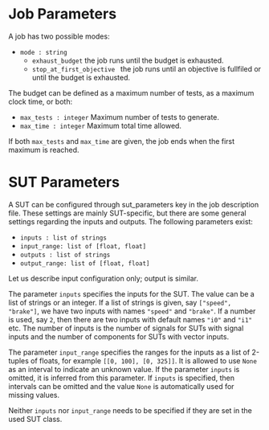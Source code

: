 # Job Parameters

A job has two possible modes:

- `mode : string`
  - `exhaust_budget` the job runs until the budget is exhausted.
  - `stop_at_first_objective ` the job runs until an objective is fullfiled or until  the budget is exhausted.


The budget can be defined as a maximum number of tests, as a maximum clock time, or both:

- `max_tests : integer` Maximum number of tests to generate. 
- `max_time : integer`  Maximum total time allowed.

If both  `max_tests` and `max_time` are given, the job ends when the first maximum is reached.

# SUT Parameters

A SUT can be configured through sut_parameters key in the job description file. These settings are mainly SUT-specific, but there are some general settings regarding the inputs and outputs. The following parameters exist:

* `inputs : list of strings` 
* `input_range: list of [float, float]`
* `outputs : list of strings` 
* `output_range: list of [float, float]`

Let us describe input configuration only; output is similar.

The parameter `inputs` specifies the inputs for the SUT. The value can be a list of strings or an integer. If a list of strings is given, say `["speed", "brake"]`, we have two inputs with names `"speed"` and `"brake"`. If a number is used, say `2`, then there are two inputs with default names `"i0"` and `"i1"` etc. The number of inputs is the number of signals for SUTs with signal inputs and the number of components for SUTs with vector inputs.

The parameter `input_range` specifies the ranges for the inputs as a list of 2-tuples of floats, for example `[[0, 100], [0, 325]]`. It is allowed to use `None` as an interval to indicate an unknown value. If the parameter `inputs` is omitted, it is inferred from this parameter. If `inputs` is specified, then intervals can be omitted and the value `None` is automatically used for missing values.

Neither `inputs` nor `input_range` needs to be specified if they are set in the used SUT class.

